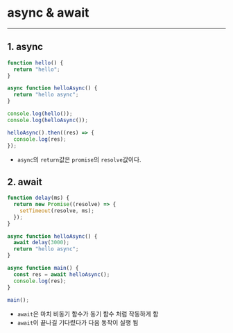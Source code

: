 # async & await
---
## 1. async
``` javascript
function hello() {
  return "hello";
}

async function helloAsync() {
  return "hello async";
}

console.log(hello());
console.log(helloAsync());

helloAsync().then((res) => {
  console.log(res);
});
```
* `async`의  `return`값은 `promise`의 `resolve`값이다.

## 2. await
``` javascript
function delay(ms) {
  return new Promise((resolve) => {
    setTimeout(resolve, ms);
  });
}

async function helloAsync() {
  await delay(3000);
  return "hello async";
}

async function main() {
  const res = await helloAsync();
  console.log(res);
}

main();
```
* `await`은 마치 비동기 함수가 동기 함수 처럼 작동하게 함
* `await`이 끝나길 기다렸다가 다음 동작이 실행 됨






